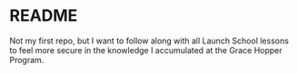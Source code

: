 # README #
Not my first repo, but I want to follow along with all Launch School lessons to feel more secure in the knowledge I accumulated at the Grace Hopper Program.
